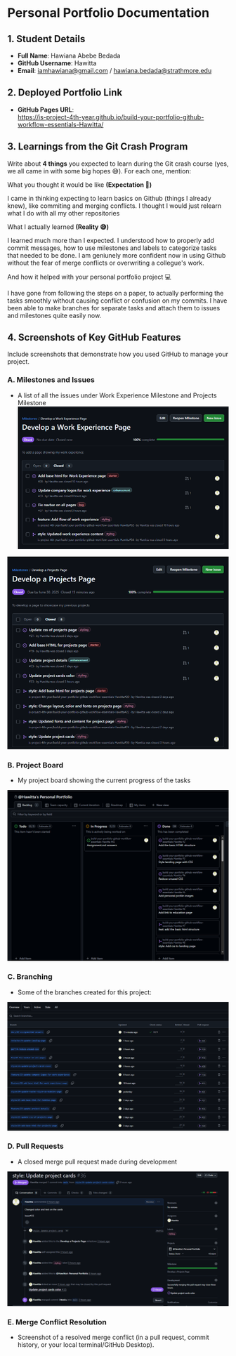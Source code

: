 # Personal Portfolio Documentation

## 1. Student Details

- **Full Name**: Hawiana Abebe Bedada
- **GitHub Username**: Hawitta
- **Email**: iamhawiana@gmail.com / hawiana.bedada@strathmore.edu

## 2. Deployed Portfolio Link

- **GitHub Pages URL**:  
  https://is-project-4th-year.github.io/build-your-portfolio-github-workflow-essentials-Hawitta/

## 3. Learnings from the Git Crash Program

Write about **4 things** you expected to learn during the Git crash course (yes, we all came in with some big hopes 😅).
For each one, mention:

What you thought it would be like **(Expectation 👀)**

I came in thinking expecting to learn basics on Github (things I already knew), like commiting and merging conflicts. I thought I would just relearn what I do with all my other repositories

What I actually learned **(Reality 😅)**

I learned much more than I expected. I understood how to properly add commit messages, how to use milestones and labels to categorize tasks that needed to be done. I am geniunely more confident now in using Github without the fear of merge conflicts or overwriting a collegue's work. 

And how it helped with your personal portfolio project 💻

I have gone from following the steps on a paper, to actually performing the tasks smoothly without causing conflict or confusion on my commits. I have been able to make branches for separate tasks and attach them to issues and milestones quite easily now.


## 4. Screenshots of Key GitHub Features

Include screenshots that demonstrate how you used GitHub to manage your project. 
### A. Milestones and Issues

- A list of all the issues under Work Experience Milestone and Projects Milestone
!["My Work Experience Milestone"](github_screenshots/milestone1.png)

!["My Projects Milestone"](github_screenshots/milestone2.png)


### B. Project Board

- My project board showing the current progress of the tasks

!["My Project Board"](github_screenshots/project_board.png)


### C. Branching

- Some of the branches created for this project:

!["My Branches"](github_screenshots/branches.png)

### D. Pull Requests

- A closed merge pull request made during development

!["A merge pull request"](github_screenshots/pull_request.png)


### E. Merge Conflict Resolution

- Screenshot of a resolved merge conflict (in a pull request, commit history, or your local terminal/GitHub Desktop).
